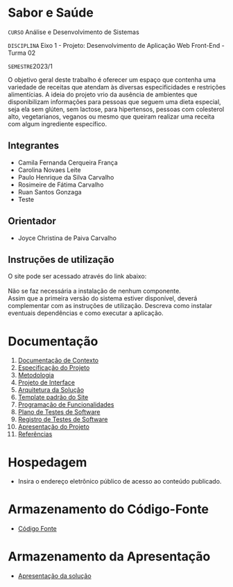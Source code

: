 # Sabor e Saúde

`CURSO` Análise e Desenvolvimento de Sistemas

`DISCIPLINA` Eixo 1 - Projeto: Desenvolvimento de Aplicação Web Front-End - Turma 02

`SEMESTRE`2023/1

O objetivo geral deste trabalho é oferecer um espaço que contenha uma variedade de receitas que atendam às diversas especificidades e restrições alimentícias. A ideia do projeto vrio da ausência de ambientes que disponibilizam informações para pessoas que seguem uma dieta especial, seja ela sem glúten, sem lactose, para hipertensos, pessoas com colesterol alto, vegetarianos, veganos ou mesmo que queiram realizar uma receita com algum ingrediente específico.


## Integrantes

* Camila Fernanda Cerqueira França
* Carolina Novaes Leite
* Paulo Henrique da Silva Carvalho
* Rosimeire de Fátima Carvalho
* Ruan Santos Gonzaga
* Teste

## Orientador

* Joyce Christina de Paiva Carvalho

## Instruções de utilização

O site pode ser acessado através do link abaixo:<br /> <br />Não se faz necessária a instalação de nenhum componente. <br />
Assim que a primeira versão do sistema estiver disponível, deverá complementar com as instruções de utilização. Descreva como instalar eventuais dependências e como executar a aplicação.

# Documentação

<ol>
<li><a href="docs/01-Documentação de Contexto.md"> Documentação de Contexto</a></li>
<li><a href="docs/02-Especificação do Projeto.md"> Especificação do Projeto</a></li>
<li><a href="docs/03-Metodologia.md"> Metodologia</a></li>
<li><a href="docs/04-Projeto de Interface.md"> Projeto de Interface</a></li>
<li><a href="docs/05-Arquitetura da Solução.md"> Arquitetura da Solução</a></li>
<li><a href="docs/06-Template padrão do Site.md"> Template padrão do Site</a></li>
<li><a href="docs/07-Programação de Funcionalidades.md"> Programação de Funcionalidades</a></li>
<li><a href="docs/08-Plano de Testes de Software.md"> Plano de Testes de Software</a></li>
<li><a href="docs/09-Registro de Testes de Software.md"> Registro de Testes de Software</a></li>
<li><a href="docs/10-Apresentação do Projeto.md"> Apresentação do Projeto</a></li>
<li><a href="docs/11-Referências.md"> Referências</a></li>
</ol>

# Hospedagem

* Insira o endereço eletrônico público de acesso ao conteúdo publicado. 

# Armazenamento do Código-Fonte

* <a href="src/README.md">Código Fonte</a>

# Armazenamento da Apresentação

* <a href="presentation/README.md">Apresentação da solução</a>
